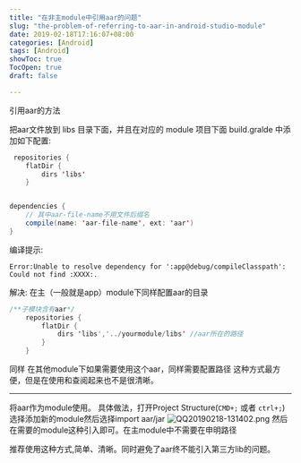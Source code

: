```yaml
---
title: "在非主module中引用aar的问题"
slug: "the-problem-of-referring-to-aar-in-android-studio-module"
date: 2019-02-18T17:16:07+08:00
categories: [Android]
tags: [Android]
showToc: true
TocOpen: true
draft: false

---
```

                
引用aar的方法

把aar文件放到 libs 目录下面，并且在对应的 module 项目下面 build.gralde 中添加如下配置:
```java
 repositories {
    flatDir {
        dirs 'libs'
    }


dependencies {
    // 其中aar-file-name不用文件后缀名
    compile(name: 'aar-file-name', ext: 'aar')  
}
```
编译提示:
```
Error:Unable to resolve dependency for ':app@debug/compileClasspath': Could not find :XXXX:.
```
解决:
在主（一般就是app）module下同样配置aar的目录
```java
/**子模块含有aar*/
    repositories {
        flatDir {
            dirs 'libs','../yourmodule/libs' //aar所在的路径
        }
    }
```
同样 在其他module下如果需要使用这个aar，同样需要配置路径
这种方式最方便，但是在使用和查阅起来也不是很清晰。

---

将aar作为module使用。
具体做法，打开Project Structure(`CMD+;` 或者 `ctrl+;`)选择添加新的module然后选择import aar/jar
![QQ20190218-131402.png][1]
然后在需要的module这种引入即可。在主module中不需要在申明路径

推荐使用这种方式,简单、清晰。同时避免了aar终不能引入第三方lib的问题。

  [1]: https://static.apkdv.com/usr/uploads/2019/02/1542228624.png#mirages-width=1007&mirages-height=690&mirages-cdn-type=2